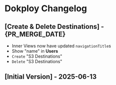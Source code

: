 # Dokploy Changelog

## [Create & Delete Destinations] - {PR_MERGE_DATE}

- Inner Views now have updated `navigationTitle`s
- Show "name" in **Users**
- `Create` "S3 Destinations"
- `Delete` "S3 Destinations"

## [Initial Version] - 2025-06-13